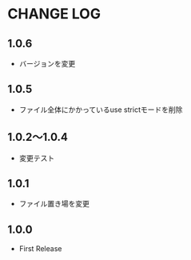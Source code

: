 # CHANGE LOG

## 1.0.6

- バージョンを変更

## 1.0.5

- ファイル全体にかかっているuse strictモードを削除

## 1.0.2〜1.0.4

- 変更テスト

## 1.0.1

- ファイル置き場を変更

## 1.0.0

- First Release